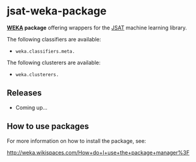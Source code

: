 jsat-weka-package
=================

**[WEKA](http://www.cs.waikato.ac.nz/ml/weka/) package** offering wrappers for the
[JSAT](https://github.com/EdwardRaff/JSAT) machine learning library.

The following classifiers are available:
* `weka.classifiers.meta.`

The following clusterers are available:
* `weka.clusterers.`


Releases
--------

* Coming up...


How to use packages
-------------------

For more information on how to install the package, see:

http://weka.wikispaces.com/How+do+I+use+the+package+manager%3F

